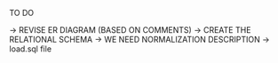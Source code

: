 TO DO 

-> REVISE ER DIAGRAM (BASED ON COMMENTS)
-> CREATE THE RELATIONAL SCHEMA
-> WE NEED NORMALIZATION DESCRIPTION
-> load.sql file

